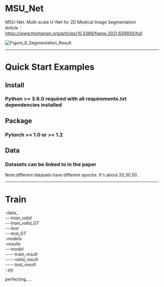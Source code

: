 # MSU_Net
MSU-Net: Multi-scale U-Net for 2D Medical Image Segmentation \
Article：https://www.frontiersin.org/articles/10.3389/fgene.2021.639930/full

![Figure_6_Segmentation_Result](https://user-images.githubusercontent.com/50656765/125736033-501fa324-f6bf-4622-b124-41d4ee497811.jpg)
****

# Quick Start Examples

## Install
### Python >= 3.6.0 required with all requirements.txt dependencies installed

## Package
### Pytorch >= 1.0 or >= 1.2

## Data
### Datasets can be linked to in the paper
Note:different datasets have different epochs. It's about 20,30,50.
****

# Train

-data_*\
---trian_valid\
---train_valid_GT\
---test\
---test_GT\
-models\
-results\
---model\
-----train_result\
-----valid_result\
-----test_result\
-*.py




perfecting.....

